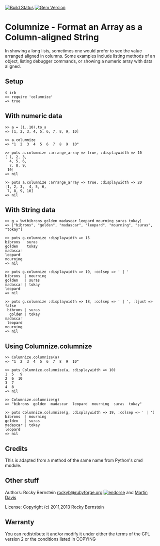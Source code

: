[![Build Status](https://travis-ci.org/rocky/columnize.png)](https://travis-ci.org/rocky/columnize) [![Gem Version](https://badge.fury.io/rb/columnize.svg)](http://badge.fury.io/rb/columnize)

Columnize - Format an Array as a Column-aligned String
============================================================================

In showing a long lists, sometimes one would prefer to see the value
arranged aligned in columns. Some examples include listing methods of
an object, listing debugger commands, or showing a numeric array with data
aligned.

Setup
-----

    $ irb
    >> require 'columnize'
    => true

With numeric data
-----------------

    >> a = (1..10).to_a
    => [1, 2, 3, 4, 5, 6, 7, 8, 9, 10]

    >> a.columnize
    => "1  2  3  4  5  6  7  8  9  10"

    >> puts a.columnize :arrange_array => true, :displaywidth => 10
    [ 1, 2, 3,
      4, 5, 6,
      7, 8, 9,
     10]
    => nil

    >> puts a.columnize :arrange_array => true, :displaywidth => 20
    [1, 2, 3,  4, 5, 6,
     7, 8, 9, 10]
    => nil

With String data
----------------

    >> g = %w(bibrons golden madascar leopard mourning suras tokay)
    => ["bibrons", "golden", "madascar", "leopard", "mourning", "suras", "tokay"]

    >> puts g.columnize :displaywidth => 15
    bibrons   suras
    golden    tokay
    madascar
    leopard
    mourning
    => nil

    >> puts g.columnize :displaywidth => 19, :colsep => ' | '
    bibrons  | mourning
    golden   | suras
    madascar | tokay
    leopard
    => nil

    >> puts g.columnize :displaywidth => 18, :colsep => ' | ', :ljust => false
     bibrons | suras
      golden | tokay
    madascar
     leopard
    mourning
    => nil

Using Columnize.columnize
-------------------------

    >> Columnize.columnize(a)
    => "1  2  3  4  5  6  7  8  9  10"

    >> puts Columnize.columnize(a, :displaywidth => 10)
    1  5   9
    2  6  10
    3  7
    4  8
    => nil

    >> Columnize.columnize(g)
    => "bibrons  golden  madascar  leopard  mourning  suras  tokay"

    >> puts Columnize.columnize(g, :displaywidth => 19, :colsep => ' | ')
    bibrons  | mourning
    golden   | suras
    madascar | tokay
    leopard
    => nil


Credits
-------

This is adapted from a method of the same name from Python's cmd module.

Other stuff
-----------

Authors:   Rocky Bernstein <rockyb@rubyforge.org> [![endorse](https://api.coderwall.com/rocky/endorsecount.png)](https://coderwall.com/rocky) and [Martin Davis](https://github.com/waslogic)

License:   Copyright (c) 2011,2013 Rocky Bernstein

Warranty
--------

You can redistribute it and/or modify it under either the terms of the GPL
version 2 or the conditions listed in COPYING
